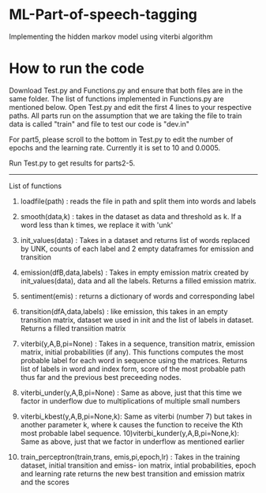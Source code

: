 # ML-Part-of-speech-tagging
Implementing the hidden markov model using viterbi algorithm

# How to run the code
Download Test.py and Functions.py and ensure that both files are in the same folder. The list of functions implemented in Functions.py are mentioned below.
Open Test.py and edit the first 4 lines to your respective paths. All parts run on the assumption that we are taking the file to train data is called "train" and file to test our code is "dev.in"

For part5, please scroll to the bottom in Test.py to edit the number of epochs and the learning rate. Currently it is set to 10 and 0.0005.

Run Test.py to get results for parts2-5.

-------------------------------------------------------------------------------------------------------------------------------


List of functions
1) loadfile(path)   		      :   reads the file in path and split them into words and labels

2) smooth(data,k)   		      :   takes in the dataset as data and threshold as k. If a word
		    	  	                    less than k times, we replace it with 'unk'

3) init_values(data)		      :   Takes in a dataset and returns list of words replaced by UNK,
		      		                    counts of each label and 2 empty dataframes for emission and
		      		                    transition

4) emission(dfB,data,labels)	 :   Takes in empty emission matrix created by init_values(data),
				                           data and all the labels. Returns a filled emission matrix.

5) sentiment(emis) 		         :   returns a dictionary of words and corresponding label

6) transition(dfA,data,labels) :   like emission, this takes in an empty transition matrix, 
				                           dataset we used in init and the list of labels in dataset.
				                           Returns a filled transiition matrix

7) viterbi(y,A,B,pi=None)	     : Takes in a sequence, transition matrix, emission matrix,
				                         initial probabilities (if any).
				                         This functions computes the most probable label for each 
				                         word in sequence using the matrices.
				                         Returns list of labels in word and index form, score of the
				                         most probable path thus far and the previous best preceeding nodes.

8) viterbi_under(y,A,B,pi=None) : Same as above, just that this time we factor in underflow due 
				                          to multiplications of multiple small numbers

9) viterbi_kbest(y,A,B,pi=None,k): Same as viterbi (number 7) but takes in another parameter k,
				                           where k causes the function to receive the Kth most probable
				                           label sequence.
10)viterbi_kunder(y,A,B,pi=None,k): Same as above, just that we factor in underflow as mentioned
				                            earlier

11) train_perceptron(train,trans,
	emis,pi,epoch,lr)	              : Takes in the training dataset, initial transition and emiss-
				                             ion matrix, intial probabilities, epoch and learning rate
				    returns the new best transition and emission matrix and the scores
